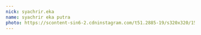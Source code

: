 ```yaml
---
nick: syachrir.eka
name: syachrir eka putra
photo: https://scontent-sin6-2.cdninstagram.com/t51.2885-19/s320x320/15877164_216050728854927_8557048040299429888_a.jpg
---
```

